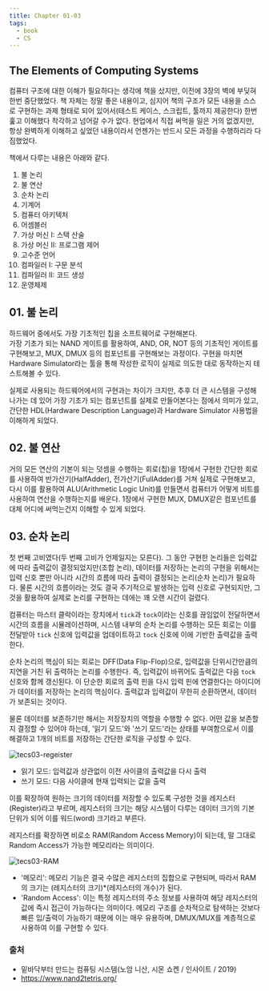 ```yaml
---
title: Chapter 01-03
tags:
  - book
  - CS
---
```


## The Elements of Computing Systems
컴퓨터 구조에 대한 이해가 필요하다는 생각에 책을 샀지만, 이전에 3장의 벽에 부딪혀 한번 중단했었다.
책 자체는 정말 좋은 내용이고, 심지어 책의 구조가 모든 내용을 스스로 구현하는 과제 형태로 되어 있어서(테스트 케이스, 스크립트, 툴까지 제공한다) 한번 훑고 이해했다 착각하고 넘어갈 수가 없다.
현업에서 직접 써먹을 일은 거의 없겠지만, 항상 완벽하게 이해하고 싶었던 내용이라서 언젠가는 반드시 모든 과정을 수행하리라 다짐했었다.  

책에서 다루는 내용은 아래와 같다.
1. 불 논리
2. 불 연산
3. 순차 논리
4. 기계어
5. 컴퓨터 아키텍처
6. 어셈블러
7. 가상 머신 I: 스택 산술
8. 가상 머신 II: 프로그램 제어
9. 고수준 언어
10. 컴파일러 I: 구문 분석
11. 컴파일러 II: 코드 생성
12. 운영체제

## 01. 불 논리
하드웨어 중에서도 가장 기초적인 칩을 소프트웨어로 구현해본다.  
가장 기초가 되는 NAND 게이트를 활용하여, AND, OR, NOT 등의 기초적인 게이트를 구현해보고, MUX, DMUX 등의 컴포넌트를 구현해보는 과정이다. 구현을 마치면 Hardware Simulator라는 툴을 통해 작성한 로직이 실제로 의도한 대로 동작하는지 테스트해볼 수 있다.

실제로 사용되는 하드웨어에서의 구현과는 차이가 크지만, 추후 더 큰 시스템을 구성해나가는 데 있어 가장 기초가 되는 컴포넌트를 실제로 만들어본다는 점에서 의미가 있고, 간단한 HDL(Hardware Description Language)과 Hardware Simulator 사용법을 이해하게 되었다.

## 02. 불 연산
거의 모든 연산의 기본이 되는 덧셈을 수행하는 회로(칩)을 1장에서 구현한 간단한 회로를 사용하여 반가산기(HalfAdder), 전가산기(FullAdder)를 거쳐 실제로 구현해보고, 다시 이를 활용하여 ALU(Arithmetic Logic Unit)를 만들면서 컴퓨터가 어떻게 비트를 사용하여 연산을 수행하는지를 배운다. 1장에서 구현한 MUX, DMUX같은 컴포넌트를 대체 어디에 써먹는건지 이해할 수 있게 되었다.

## 03. 순차 논리
첫 번째 고비였다(두 번째 고비가 언제일지는 모른다). 
그 동안 구현한 논리들은 입력값에 따라 출력값이 결정되었지만(조합 논리), 데이터를 저장하는 논리의 구현을 위해서는 입력 신호 뿐만 아니라 시간의 흐름에 따라 출력이 결정되는 논리(순차 논리)가 필요하다. 물론 시간의 흐름이라는 것도 결국 주기적으로 발생하는 입력 신호로 구현되지만, 그것을 활용하여 실제로 논리를 구현하는 데에는 꽤 오랜 시간이 걸렸다. 

컴퓨터는 마스터 클락이라는 장치에서 `tick`과 `tock`이라는 신호를 끊임없이 전달하면서 시간의 흐름을 시뮬레이션하며, 시스템 내부의 순차 논리를 수행하는 모든 회로는 이를 전달받아 `tick` 신호에 입력값을 업데이트하고 `tock` 신호에 이에 기반한 출력값을 출력한다.

순차 논리의 핵심이 되는 회로는 DFF(Data Flip-Flop)으로, 입력값을 단위시간만큼의 지연을 거친 뒤 출력하는 논리를 수행한다. 즉, 입력값이 바뀌어도 출력값은 다음 `tock` 신호와 함께 갱신된다.
이 단순한 회로의 출력 핀을 다시 입력 핀에 연결한다는 아이디어가 데이터를 저장하는 논리의 핵심이다. 출력값과 입력값이 무한히 순환하면서, 데이터가 보존되는 것이다.

물론 데이터를 보존하기만 해서는 저장장치의 역할을 수행할 수 없다. 어떤 값을 보존할지 결정할 수 있어야 하는데, '읽기 모드'와 '쓰기 모드'라는 상태를 부여함으로서 이를 해결하고 1개의 비트를 저장하는 간단한 로직을 구성할 수 있다.

![tecs03-regeister](/images/tecs03-register.png)
- 읽기 모드: 입력값과 상관없이 이전 사이클의 출력값을 다시 출력
- 쓰기 모드: 다음 사이클에 현재 입력되는 값을 출력


이를 확장하여 원하는 크기의 데이터를 저장할 수 있도록 구성한 것을 레지스터(Register)라고 부르며, 레지스터의 크기는 해당 시스템이 다루는 데이터 크기의 기본 단위가 되어 이를 워드(word) 크기라고 부른다.

레지스터를 확장하면 비로소 RAM(Random Access Memory)이 되는데, 말 그대로 Random Access가 가능한 메모리라는 의미이다.

![tecs03-RAM](/images/tecs03-RAM.png)
- '메모리': 메모리 기능은 결국 수많은 레지스터의 집합으로 구현되며, 따라서 RAM의 크기는 (레지스터의 크기)*(레지스터의 개수)가 된다.
- 'Random Access': 이는 특정 레지스터의 주소 정보를 사용하여 해당 레지스터의 값에 즉시 접근이 가능하다는 의미이다. 메모리 구조를 순차적으로 탐색하는 것보다 빠른 입/출력이 가능하기 때문에 이는 매우 유용하며, DMUX/MUX를 계층적으로 사용하여 이를 구현할 수 있다.


### 출처
- 밑바닥부터 만드는 컴퓨팅 시스템(노암 니산, 시몬 쇼켄 / 인사이트 / 2019)
- https://www.nand2tetris.org/
